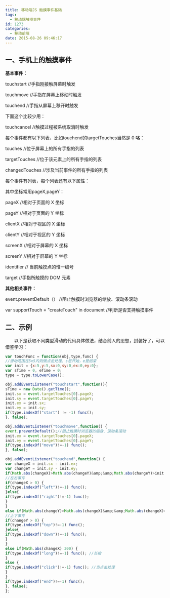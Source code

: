 ```yaml
---
title: 移动端JS 触摸事件基础
tags:
  - 移动端触摸事件
id: 1273
categories:
  - 移动前端
date: 2015-08-26 09:46:17
---
```


## 一、手机上的触摸事件

**基本事件：**

touchstart //手指刚接触屏幕时触发

touchmove //手指在屏幕上移动时触发

touchend //手指从屏幕上移开时触发

下面这个比较少用：

touchcancel //触摸过程被系统取消时触发

每个事件都有以下列表，比如touchend的targetTouches当然是 0 咯：

touches //位于屏幕上的所有手指的列表

targetTouches //位于该元素上的所有手指的列表

changedTouches //涉及当前事件的所有手指的列表

每个事件有列表，每个列表还有以下属性：

其中坐标常用pageX,pageY：

pageX //相对于页面的 X 坐标

pageY //相对于页面的 Y 坐标

clientX //相对于视区的 X 坐标

clientY //相对于视区的 Y 坐标

screenX //相对于屏幕的 X 坐标

screenY //相对于屏幕的 Y 坐标

identifier // 当前触摸点的惟一编号

target //手指所触摸的 DOM 元素

**其他相关事件：**

event.preventDefault（） //阻止触摸时浏览器的缩放、滚动条滚动

var supportTouch = "createTouch" in document //判断是否支持触摸事件

## 二、示例

&emsp;&emsp;以下是获取不同类型滑动的代码具体做法，结合前人的思想，封装好了，可以借鉴学习：
```javascript
var touchFunc = function(obj,type,func) {
//滑动范围在5x5内则做点击处理，s是开始，e是结束
var init = {x:5,y:5,sx:0,sy:0,ex:0,ey:0};
var sTime = 0, eTime = 0;
type = type.toLowerCase();

obj.addEventListener("touchstart",function(){
sTime = new Date().getTime();
init.sx = event.targetTouches[0].pageX;
init.sy = event.targetTouches[0].pageY;
init.ex = init.sx;
init.ey = init.sy;
if(type.indexOf("start") != -1) func();
}, false);

obj.addEventListener("touchmove",function() {
event.preventDefault();//阻止触摸时浏览器的缩放、滚动条滚动
init.ex = event.targetTouches[0].pageX;
init.ey = event.targetTouches[0].pageY;
if(type.indexOf("move")!=-1) func();
}, false);

obj.addEventListener("touchend",function() {
var changeX = init.sx - init.ex;
var changeY = init.sy - init.ey;
if(Math.abs(changeX)>Math.abs(changeY)&amp;&amp;Math.abs(changeY)>init.y) {
//左右事件
if(changeX > 0) {
if(type.indexOf("left")!=-1) func();
}else{
if(type.indexOf("right")!=-1) func();
}
}
else if(Math.abs(changeY)>Math.abs(changeX)&amp;&amp;Math.abs(changeX)>init.x){
//上下事件
if(changeY > 0) {
if(type.indexOf("top")!=-1) func();
}else{
if(type.indexOf("down")!=-1) func();
}
}
else if(Math.abs(changeX) 300) {
if(type.indexOf("long")!=-1) func(); //长按
}
else {
if(type.indexOf("click")!=-1) func(); //当点击处理
}
}
if(type.indexOf("end")!=-1) func();
}, false);
};
```